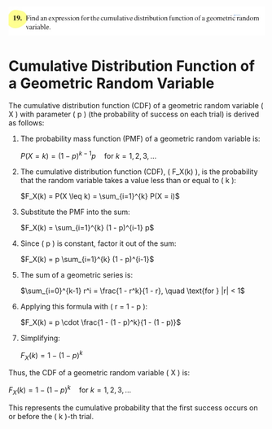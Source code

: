 ![photo](https://github.com/HWTeng-Teaching/202409-Math-Stat/blob/main/Selected_HW/HW3/18_Tim/IMG_0772.jpeg)

# Cumulative Distribution Function of a Geometric Random Variable

The cumulative distribution function (CDF) of a geometric random variable \( X \) with parameter \( p \) (the probability of success on each trial) is derived as follows:

1. The probability mass function (PMF) of a geometric random variable is:

   $P(X = k) = (1 - p)^{k-1} p \quad \text{for } k = 1, 2, 3, \dots$

2. The cumulative distribution function (CDF), \( F_X(k) \), is the probability that the random variable takes a value less than or equal to \( k \):

   $F_X(k) = P(X \leq k) = \sum_{i=1}^{k} P(X = i)$

3. Substitute the PMF into the sum:

   $F_X(k) = \sum_{i=1}^{k} (1 - p)^{i-1} p$

4. Since \( p \) is constant, factor it out of the sum:

   $F_X(k) = p \sum_{i=1}^{k} (1 - p)^{i-1}$

5. The sum of a geometric series is:

   $\sum_{i=0}^{k-1} r^i = \frac{1 - r^k}{1 - r}, \quad \text{for } |r| < 1$

6. Applying this formula with \( r = 1 - p \):

   $F_X(k) = p \cdot \frac{1 - (1 - p)^k}{1 - (1 - p)}$

7. Simplifying:

   $F_X(k) = 1 - (1 - p)^k$

Thus, the CDF of a geometric random variable \( X \) is:

$F_X(k) = 1 - (1 - p)^k \quad \text{for } k = 1, 2, 3, \dots$

This represents the cumulative probability that the first success occurs on or before the \( k \)-th trial.

